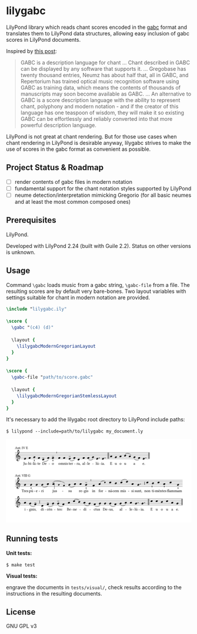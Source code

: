 # lilygabc

LilyPond library which reads chant scores encoded in the
[gabc][gabc] format and translates them to LilyPond data structures,
allowing easy inclusion of gabc scores in LilyPond documents.

Inspired by [this post](https://forum.musicasacra.com/forum/discussion/comment/256478#Comment_256478):

> GABC is a description language for chant ... Chant described
> in GABC can be displayed by any software that supports it.
> ...
> Gregobase has twenty thousand entries, Neumz has about half that,
> all in GABC, and Repertorium has trained optical music recognition
> software using GABC as training data, which means the contents
> of thousands of manuscripts may soon become available as GABC.
> ...
> An alternative to GABC is a score description language
> with the ability to represent chant, polyphony and modern
> notation - and if the creator of this language has one teaspoon
> of wisdom, they will make it so existing GABC can be effortlessly
> and reliably converted into that more powerful description language.

LilyPond is not great at chant rendering.
But for those use cases when chant rendering in LilyPond
is desirable anyway, lilygabc strives to make the use of scores
in the gabc format as convenient as possible.

## Project Status & Roadmap

- [ ] render contents of gabc files in modern notation
- [ ] fundamental support for the chant notation styles supported by LilyPond
- [ ] neume detection/interpretation mimicking Gregorio (for all basic neumes and at least the most common composed ones)

## Prerequisites

LilyPond.

Developed with
LilyPond 2.24 (built with Guile 2.2).
Status on other versions is unknown.

## Usage

Command `\gabc` loads music from a gabc string,
`\gabc-file` from a file.
The resulting scores are by default very bare-bones.
Two layout variables with settings suitable for chant in modern
notation are provided.

```lilypond
\include "lilygabc.ily"

\score {
  \gabc "(c4) (d)"

  \layout {
    \lilygabcModernGregorianLayout
  }
}

\score {
  \gabc-file "path/to/score.gabc"

  \layout {
    \lilygabcModernGregorianStemlessLayout
  }
}
```

It's necessary to add the lilygabc root directory to LilyPond
include paths:

`$ lilypond --include=path/to/lilygabc my_document.ly`

[![Example output](/doc/example.png)](/doc/example.ly)

## Running tests

**Unit tests:**

`$ make test`

**Visual tests:**

engrave the documents in `tests/visual/`,
check results according to the instructions in the resulting documents.

## License

GNU GPL v3

[gabc]: http://gregorio-project.github.io/gabc/index.html
